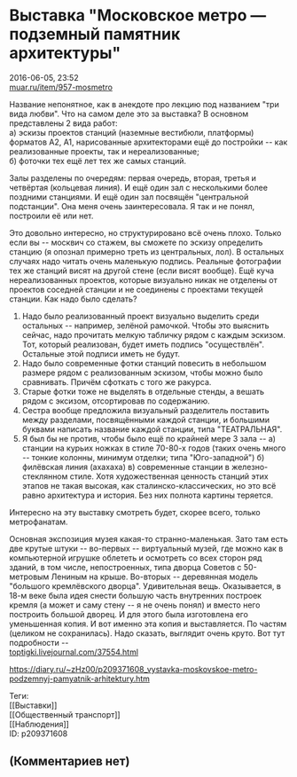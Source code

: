 Выставка "Московское метро — подземный памятник архитектуры"
============================================================

  
2016-06-05, 23:52  
  [muar.ru/item/957-mosmetro](http://muar.ru/item/957-mosmetro)    
   
 Название непонятное, как в анекдоте про лекцию под названием "три вида любви". Что на самом деле это за выставка? В основном представлены 2 вида работ:   
 а) эскизы проектов станций (наземные вестибюли, платформы) форматов А2, А1, нарисованные архитекторами ещё до постройки -- как реализованные проекты, так и нереализованные;   
 б) фоточки тех ещё лет тех же самых станций.   
   
 Залы разделены по очередям: первая очередь, вторая, третья и четвёртая (кольцевая линия). И ещё один зал с несколькими более поздними станциями. И ещё один зал посвящён "центральной подстанции". Она меня очень заинтересовала. Я так и не понял, построили её или нет.   
   
 Это довольно интересно, но структурировано всё очень плохо. Только если вы -- москвич со стажем, вы сможете по эскизу определить станцию (я опознал примерно треть из центральных, лол). В остальных случаях надо читать очень маленькую подпись. Реальные фотографии тех же станций висят на другой стене (если висят вообще). Ещё куча нереализованных проектов, которые визуально никак не отделены от проектов соседней станции и не соединены с проектами текущей станции. Как надо было сделать?   
   
 1. Надо было реализованный проект визуально выделить среди остальных -- например, зелёной рамочкой. Чтобы это выяснить сейчас, надо прочитать мелкую табличку рядом с каждым эскизом. Тот, который реализован, будет иметь подпись "осуществлён". Остальные этой подписи иметь не будут.   
 2. Надо было современные фотки станций повесить в небольшом размере рядом с реализованным эскизом, чтобы можно было сравнивать. Причём сфоткать с того же ракурса.   
 3. Старые фотки тоже не выделять в отдельные стенды, а вешать рядом с эксизом, отсортировав по содержанию.   
 4. Сестра вообще предложила визуальный разделитель поставить между разделами, посвящёнными каждой станции, и большими буквами написать название каждой станции, типа "ТЕАТРАЛЬНАЯ".   
 5. Я был бы не против, чтобы было ещё по крайней мере 3 зала -- а) станции на курьих ножках в стиле 70-80-х годов (таких очень много -- тонкие колонны, минимум отделки; типа "Юго-западной") б) филёвская линия (ахахаха) в) современные станции в железно-стеклянном стиле. Хотя художественная ценность станций этих этапов не такая высокая, как сталинско-классических, но это всё равно архитектура и история. Без них полнота картины теряется.   
   
 Интересно на эту выставку смотреть будет, скорее всего, только метрофанатам.   
   
 Основная экспозиция музея какая-то странно-маленькая. Зато там есть две крутые штуки -- во-первых -- виртуальный музей, где можно как в компьютерной игрушке облететь и осмотреть со всех сторон ряд зданий, в том числе, непостроенных, типа дворца Советов с 50-метровым Лениным на крыше. Во-вторых -- деревянная модель "большого кремлёвского дворца". Удивительная вещь. Оказывается, в 18-м веке была идея снести большую часть внутренних построек кремля (а может и саму стену -- я не очень понял) и вместо него построить большой дворец. И для этого была изготовлена его уменьшенная копия. И вот именно эта копия и выставляется. По частям (целиком не сохранилась). Надо сказать, выглядит очень круто. Вот тут подробности --   
  [toptigki.livejournal.com/37554.html](http://toptigki.livejournal.com/37554.html)    
  
<https://diary.ru/~zHz00/p209371608_vystavka-moskovskoe-metro-podzemnyj-pamyatnik-arhitektury.htm>  
  
Теги:  
[[Выставки]]  
[[Общественный транспорт]]  
[[Наблюдения]]  
ID: p209371608  


(Комментариев нет)
------------------
